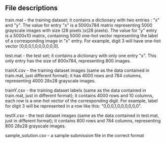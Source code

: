 File descriptions
------
train.mat - the training dataset; it contains a dictionary with two entries : "x" and "y". The value for entry "x" is a 5000x784 matrix representing 5000 grayscale images with size (28 pixels )x(28 pixels). The value for "y" entry is a 5000x10 matrix, containing 5000 one-hot vector representing the label of a corresponding image in "x" entry. For example, digit 3 will have one-hot vector [0,0,0,1,0,0,0,0,0,0].

test.mat - the test set; it contains a dictionary with only one entry "x". This only entry has the size of 800x784, representing 800 images.

trainX.csv - the training dataset images (same as the data contained in train.mat, just different format); it has 4000 rows and 784 columns, representing 4000 28x28 grayscale images. 

trainY.csv - the training dataset labels (same as the data contained in train.mat, just in different format); it contains 4000 rows and 10 columns, each row is a one-hot vector of the corresponding digit. For example, label for digit 3 will be represented in a row like this: "0,0,0,1,0,0,0,0,0,0".

testX.csv - the test dataset images (same as the data contained in test.mat, just in different format); it contains 800 rows and 784 columns, representing 800 28x28 grayscale images.

sample_solution.csv - a sample submission file in the correct format
